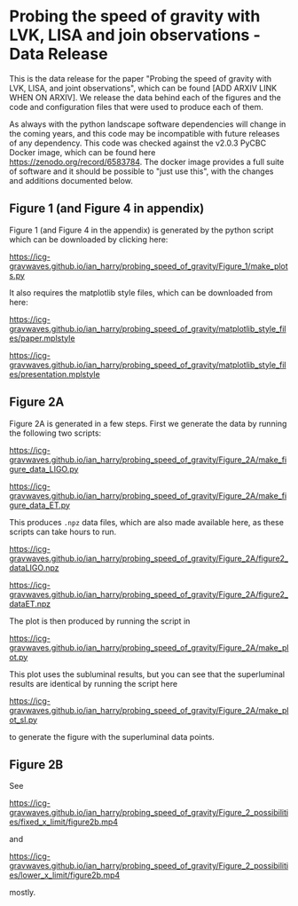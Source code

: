# Probing the speed of gravity with LVK, LISA and join observations - Data Release

This is the data release for the paper "Probing the speed of gravity with LVK, LISA, and joint observations", which can be found
\[ADD ARXIV LINK WHEN ON ARXIV\]. We release the data behind each of the figures and the code and configuration files that were used to produce each of them.

As always with the python landscape software dependencies will change in the coming years, and this code may be incompatible with future releases of any dependency. This code was checked against the v2.0.3 PyCBC Docker image, which can be found here https://zenodo.org/record/6583784. The docker image provides a full suite of software and it should be possible to "just use this", with the changes and additions documented below.

## Figure 1 (and Figure 4 in appendix)

Figure 1 (and Figure 4 in the appendix) is generated by the python script which can be downloaded by clicking here:

https://icg-gravwaves.github.io/ian_harry/probing_speed_of_gravity/Figure_1/make_plots.py

It also requires the matplotlib style files, which can be downloaded from here:

https://icg-gravwaves.github.io/ian_harry/probing_speed_of_gravity/matplotlib_style_files/paper.mplstyle

https://icg-gravwaves.github.io/ian_harry/probing_speed_of_gravity/matplotlib_style_files/presentation.mplstyle


## Figure 2A

Figure 2A is generated in a few steps. First we generate the data by running the following two scripts:

https://icg-gravwaves.github.io/ian_harry/probing_speed_of_gravity/Figure_2A/make_figure_data_LIGO.py

https://icg-gravwaves.github.io/ian_harry/probing_speed_of_gravity/Figure_2A/make_figure_data_ET.py

This produces `.npz` data files, which are also made available here, as these scripts can take hours to run.

https://icg-gravwaves.github.io/ian_harry/probing_speed_of_gravity/Figure_2A/figure2_dataLIGO.npz

https://icg-gravwaves.github.io/ian_harry/probing_speed_of_gravity/Figure_2A/figure2_dataET.npz

The plot is then produced by running the script in

https://icg-gravwaves.github.io/ian_harry/probing_speed_of_gravity/Figure_2A/make_plot.py

This plot uses the subluminal results, but you can see that the superluminal results are identical by running the script here

https://icg-gravwaves.github.io/ian_harry/probing_speed_of_gravity/Figure_2A/make_plot_sl.py

to generate the figure with the superluminal data points.

## Figure 2B



See

https://icg-gravwaves.github.io/ian_harry/probing_speed_of_gravity/Figure_2_possibilities/fixed_x_limit/figure2b.mp4

and

https://icg-gravwaves.github.io/ian_harry/probing_speed_of_gravity/Figure_2_possibilities/lower_x_limit/figure2b.mp4

mostly.
